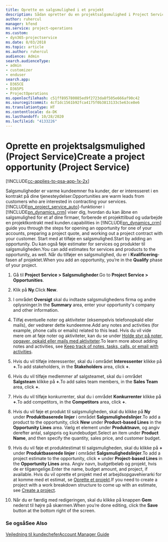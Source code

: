 ```yaml
---
title: Oprette en salgsmulighed i et projekt
description: Sådan opretter du en projektsalgsmulighed i Project Service
author: ruhercul
manager: kfend
ms.service: project-operations
ms.custom:
- dyn365-projectservice
ms.date: 8/03/2018
ms.topic: article
ms.author: ruhercul
audience: Admin
search.audienceType:
- admin
- customizer
- enduser
search.app:
- D365CE
- D365PS
- ProjectOperations
ms.openlocfilehash: c51ff895780085ed9f2723da8f505e666af90c42
ms.sourcegitcommit: 4cf1dc1561b92fca4175f0b3813133c5e63ce8e6
ms.translationtype: HT
ms.contentlocale: da-DK
ms.lasthandoff: 10/28/2020
ms.locfileid: "4133226"
---
```

# <a name="create-a-project-opportunity-project-service"></a><span data-ttu-id="faf7e-103">Oprette en projektsalgsmulighed (Project Service)</span><span class="sxs-lookup"><span data-stu-id="faf7e-103">Create a project opportunity (Project Service)</span></span>

[!INCLUDE[cc-applies-to-psa-app-1x-2x](../includes/cc-applies-to-psa-app-1x-2x.md)]

<span data-ttu-id="faf7e-104">Salgsmuligheder er varme kundeemner fra kunder, der er interesseret i en kontrakt på dine tjenesteydelser.</span><span class="sxs-lookup"><span data-stu-id="faf7e-104">Opportunities are warm leads from customers who are interested in contracting your services.</span></span> [!INCLUDE[pn_project_service_auto](../includes/pn-project-service-auto.md)]<span data-ttu-id="faf7e-105">-funktioner i [!INCLUDE[pn_dynamics_crm](../includes/pn-dynamics-crm.md)] viser dig, hvordan du kan åbne en salgsmulighed for et af dine firmaer, forberede et projekttilbud og udarbejde en projektkontrakt med kunden.</span><span class="sxs-lookup"><span data-stu-id="faf7e-105">capabilities in [!INCLUDE[pn_dynamics_crm](../includes/pn-dynamics-crm.md)] guide you through the steps for opening an opportunity for one of your accounts, preparing a project quote, and working out a project contract with your customer.</span></span> <span data-ttu-id="faf7e-106">Start med at tilføje en salgsmulighed.</span><span class="sxs-lookup"><span data-stu-id="faf7e-106">Start by adding an opportunity.</span></span> <span data-ttu-id="faf7e-107">Du kan også føje estimater for services og produkter til salgsmuligheden.</span><span class="sxs-lookup"><span data-stu-id="faf7e-107">You can add estimates for services and products to the opportunity, as well.</span></span> <span data-ttu-id="faf7e-108">Når du tilføjer en salgsmulighed, du er i **Kvalificering**-fasen af projektet.</span><span class="sxs-lookup"><span data-stu-id="faf7e-108">When you add an opportunity, you’re in the **Qualify** phase of your project.</span></span>  
  
1.  <span data-ttu-id="faf7e-109">Gå til **Project Service > Salgsmuligheder**.</span><span class="sxs-lookup"><span data-stu-id="faf7e-109">Go to **Project Service > Opportunities**.</span></span>  
  
2.  <span data-ttu-id="faf7e-110">Klik på **Ny**.</span><span class="sxs-lookup"><span data-stu-id="faf7e-110">Click **New**.</span></span>  
  
3.  <span data-ttu-id="faf7e-111">I området **Oversigt** skal du indtaste salgsmulighedens firma og andre oplysninger.</span><span class="sxs-lookup"><span data-stu-id="faf7e-111">In the **Summary** area, enter your opportunity's company and other information.</span></span>  
  
4.  <span data-ttu-id="faf7e-112">Tilføj eventuelle noter og aktiviteter (eksempelvis telefonopkald eller mails), der vedrører dette kundeemne.</span><span class="sxs-lookup"><span data-stu-id="faf7e-112">Add any notes and activities (for example, phone calls or emails) related to this lead.</span></span> <span data-ttu-id="faf7e-113">Hvis du vil vide mere om at føje noter og aktiviteter, kan du se under [Holde styr på noter, opgaver, opkald eller mails med aktiviteter](https://docs.microsoft.com/dynamics365/customerengagement/on-premises/basics/work-with-activities).</span><span class="sxs-lookup"><span data-stu-id="faf7e-113">To learn more about adding notes and activities, see [Keep track of notes, tasks, calls, or email with activities](https://docs.microsoft.com/dynamics365/customerengagement/on-premises/basics/work-with-activities).</span></span>  
  
5.  <span data-ttu-id="faf7e-114">Hvis du vil tilføje interessenter, skal du i området **Interessenter** klikke på **+**.</span><span class="sxs-lookup"><span data-stu-id="faf7e-114">To add stakeholders, in the **Stakeholders** area, click **+**.</span></span>  
  
6.  <span data-ttu-id="faf7e-115">Hvis du vil tilføje medlemmer af salgsteamet, skal du i området **Salgsteam** klikke på **+**.</span><span class="sxs-lookup"><span data-stu-id="faf7e-115">To add sales team members, in the **Sales Team** area, click **+**.</span></span>  
  
7.  <span data-ttu-id="faf7e-116">Hvis du vil tilføje konkurrenter, skal du i området **Konkurrenter** klikke på **+**.</span><span class="sxs-lookup"><span data-stu-id="faf7e-116">To add competitors, in the **Competitors** area, click **+**.</span></span>  
  
8.  <span data-ttu-id="faf7e-117">Hvis du vil føje et produkt til salgsmuligheden, skal du klikke på **Ny** under **Produktbaserede linjer** i området **Salgsmulighedslinjer**.</span><span class="sxs-lookup"><span data-stu-id="faf7e-117">To add a product to the opportunity, click **New** under **Product-based Lines** in the **Opportunity Lines** area.</span></span> <span data-ttu-id="faf7e-118">Vælg et element under **Produktnavn**, og angiv derefter antal, salgspris og kundebudget.</span><span class="sxs-lookup"><span data-stu-id="faf7e-118">Select an item under **Product Name**, and then specify the quantity, sales price, and customer budget.</span></span>  
  
9. <span data-ttu-id="faf7e-119">Hvis du vil føje et produktestimat til salgsmuligheden, skal du klikke på **+** under **Produktbaserede linjer** i området **Salgsmulighedslinjer**.</span><span class="sxs-lookup"><span data-stu-id="faf7e-119">To add a project estimate to the opportunity, click **+** under **Project-based Lines** in the **Opportunity Lines** area.</span></span> <span data-ttu-id="faf7e-120">Angiv navn, budgetbeløb og projekt, hvis de er tilgængelige.</span><span class="sxs-lookup"><span data-stu-id="faf7e-120">Enter the name, budget amount, and project, if available.</span></span> <span data-ttu-id="faf7e-121">Hvis du vil oprette et projekt med et arbejdsopgavehierarki for at komme med et estimat, se [Oprette et projekt](../psa/create-project.md).</span><span class="sxs-lookup"><span data-stu-id="faf7e-121">If you need to create a project with a work breakdown structure to come up with an estimate, see [Create a project](../psa/create-project.md).</span></span>  
  
10. <span data-ttu-id="faf7e-122">Når du er færdig med redigeringen, skal du klikke på knappen **Gem** nederst til højre på skærmen.</span><span class="sxs-lookup"><span data-stu-id="faf7e-122">When you’re done editing, click the **Save** button at the bottom right of the screen.</span></span>  
  
### <a name="see-also"></a><span data-ttu-id="faf7e-123">Se også</span><span class="sxs-lookup"><span data-stu-id="faf7e-123">See Also</span></span>  
 [<span data-ttu-id="faf7e-124">Vejledning til kundechefer</span><span class="sxs-lookup"><span data-stu-id="faf7e-124">Account Manager Guide</span></span>](../psa/account-manager-guide.md)
